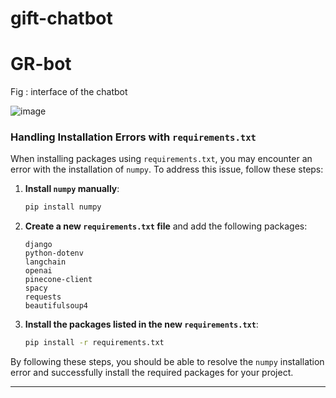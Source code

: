 # gift-chatbot

# GR-bot

Fig : interface of the chatbot

![image](https://github.com/user-attachments/assets/a968df4b-c1e6-4753-a8fb-3b7c8c0ad8c9)

### Handling Installation Errors with `requirements.txt`

When installing packages using `requirements.txt`, you may encounter an error with the installation of `numpy`. To address this issue, follow these steps:

1. **Install `numpy` manually**:

   ```bash
   pip install numpy
   ```

2. **Create a new `requirements.txt` file** and add the following packages:

   ```
   django
   python-dotenv
   langchain
   openai
   pinecone-client
   spacy
   requests
   beautifulsoup4
   ```

3. **Install the packages listed in the new `requirements.txt`**:
   ```bash
   pip install -r requirements.txt
   ```

By following these steps, you should be able to resolve the `numpy` installation error and successfully install the required packages for your project.

---
